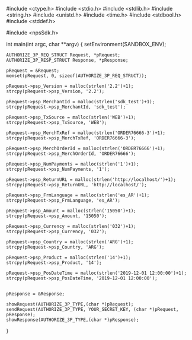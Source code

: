#include <ctype.h>
#include <stdio.h>
#include <stdlib.h>
#include <string.h>
#include <unistd.h>
#include <time.h>
#include <stdbool.h>
#include <stddef.h>

#include <npsSdk.h>

int main(int argc, char **argv) {
    setEnvironment(SANDBOX_ENV);

    AUTHORIZE_3P_REQ_STRUCT Request, *pRequest;
    AUTHORIZE_3P_RESP_STRUCT Response, *pResponse;

    pRequest = &Request;
    memset(pRequest, 0, sizeof(AUTHORIZE_3P_REQ_STRUCT));

    pRequest->psp_Version = malloc(strlen('2.2')+1);
    strcpy(pRequest->psp_Version, '2.2');

    pRequest->psp_MerchantId = malloc(strlen('sdk_test')+1);
    strcpy(pRequest->psp_MerchantId, 'sdk_test');

    pRequest->psp_TxSource = malloc(strlen('WEB')+1);
    strcpy(pRequest->psp_TxSource, 'WEB');

    pRequest->psp_MerchTxRef = malloc(strlen('ORDER76666-3')+1);
    strcpy(pRequest->psp_MerchTxRef, 'ORDER76666-3');

    pRequest->psp_MerchOrderId = malloc(strlen('ORDER76666')+1);
    strcpy(pRequest->psp_MerchOrderId, 'ORDER76666');

    pRequest->psp_NumPayments = malloc(strlen('1')+1);
    strcpy(pRequest->psp_NumPayments, '1');

    pRequest->psp_ReturnURL = malloc(strlen('http://localhost/')+1);
    strcpy(pRequest->psp_ReturnURL, 'http://localhost/');

    pRequest->psp_FrmLanguage = malloc(strlen('es_AR')+1);
    strcpy(pRequest->psp_FrmLanguage, 'es_AR');

    pRequest->psp_Amount = malloc(strlen('15050')+1);
    strcpy(pRequest->psp_Amount, '15050');

    pRequest->psp_Currency = malloc(strlen('032')+1);
    strcpy(pRequest->psp_Currency, '032');

    pRequest->psp_Country = malloc(strlen('ARG')+1);
    strcpy(pRequest->psp_Country, 'ARG');

    pRequest->psp_Product = malloc(strlen('14')+1);
    strcpy(pRequest->psp_Product, '14');

    pRequest->psp_PosDateTime = malloc(strlen('2019-12-01 12:00:00')+1);
    strcpy(pRequest->psp_PosDateTime, '2019-12-01 12:00:00');


    pResponse = &Response;

    showRequest(AUTHORIZE_3P_TYPE,(char *)pRequest);
    sendRequest(AUTHORIZE_3P_TYPE, YOUR_SECRET_KEY, (char *)pRequest, pResponse);
    showResponse(AUTHORIZE_3P_TYPE,(char *)pResponse);
}

